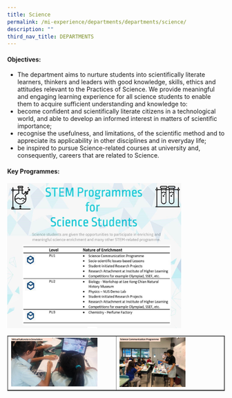 ```yaml
---
title: Science
permalink: /mi-experience/departments/departments/science/
description: ""
third_nav_title: DEPARTMENTS
---
```

<h4><strong>Objectives:</strong></h4>
<ul>
<li>The department aims to nurture students into scientifically literate learners, thinkers and leaders with good knowledge, skills, ethics and attitudes relevant to the Practices of Science. We provide meaningful and engaging learning experience for all science students to enable them to acquire sufficient understanding and knowledge to:</li>
<li>become confident and scientifically literate citizens in a technological world, and able to develop an informed interest in matters of scientific importance;</li>
<li>recognise the usefulness, and limitations, of the scientific method and to appreciate its applicability in other disciplines and in everyday life;</li>
<li>be inspired to pursue Science-related courses at university and, consequently, careers that are related to Science.</li>
</ul>
<h4><strong>Key Programmes:</strong></h4>
<img style="width: 80%;" src="/images/sci1.jpg" />
<table style="border-collapse: collapse; width: 100%;" border="1">
<tbody>
<tr>
<td style="width: 50%;"><img style="width: 85%;" src="/images/sci2.jpg" /></td>
<td style="width: 50%;"><img style="width: 65%;" src="/images/sci3.jpg" /></td>
</tr>
</tbody>
</table>
